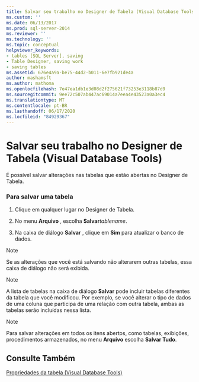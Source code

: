 ```yaml
---
title: Salvar seu trabalho no Designer de Tabela (Visual Database Tools) | Microsoft Docs
ms.custom: ''
ms.date: 06/13/2017
ms.prod: sql-server-2014
ms.reviewer: ''
ms.technology: ''
ms.topic: conceptual
helpviewer_keywords:
- tables [SQL Server], saving
- Table Designer, saving work
- saving tables
ms.assetid: 676e4a9a-be75-44d2-b011-6e7fb921de4a
author: mashamsft
ms.author: mathoma
ms.openlocfilehash: 7e47ea1db1e3d08d2f275621f73253e3118b87d9
ms.sourcegitcommit: 9ee72c507ab447ac69014a7eea4e43523a0a3ec4
ms.translationtype: MT
ms.contentlocale: pt-BR
ms.lasthandoff: 06/17/2020
ms.locfileid: "84929367"
---
```

# <a name="save-your-work-in-table-designer-visual-database-tools"></a>Salvar seu trabalho no Designer de Tabela (Visual Database Tools)
  É possível salvar alterações nas tabelas que estão abertas no Designer de Tabela.  
  
### <a name="to-save-a-table"></a>Para salvar uma tabela  
  
1.  Clique em qualquer lugar no Designer de Tabela.  
  
2.  No menu **Arquivo** , escolha **Salvar**_tablename_.  
  
3.  Na caixa de diálogo **Salvar** , clique em **Sim** para atualizar o banco de dados.  
  
> [!NOTE]  
>  Se as alterações que você está salvando não alterarem outras tabelas, essa caixa de diálogo não será exibida.  
  
> [!NOTE]  
>  A lista de tabelas na caixa de diálogo **Salvar** pode incluir tabelas diferentes da tabela que você modificou. Por exemplo, se você alterar o tipo de dados de uma coluna que participa de uma relação com outra tabela, ambas as tabelas serão incluídas nessa lista.  
  
> [!NOTE]  
>  Para salvar alterações em todos os itens abertos, como tabelas, exibições, procedimentos armazenados, no menu **Arquivo** escolha **Salvar Tudo**.  
  
## <a name="see-also"></a>Consulte Também  
 [Propriedades da tabela &#40;Visual Database Tools&#41;](../ssms/visual-db-tools/visual-database-tools.md)  
  
  
